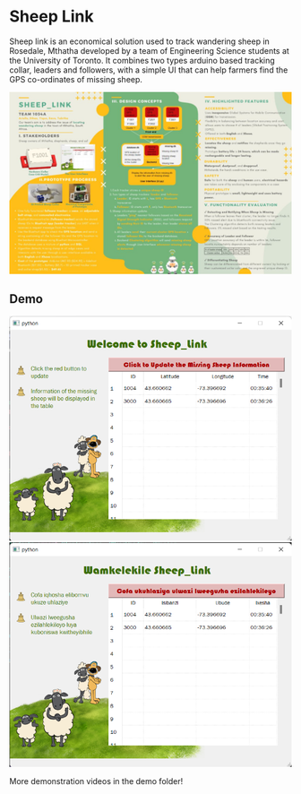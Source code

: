 # Sheep Link
 Sheep link is an economical solution used to track wandering sheep in Rosedale, Mthatha developed by a team of Engineering Science students at the University of Toronto. It combines two types arduino based tracking collar, leaders and followers, with a simple UI that can help farmers find the GPS co-ordinates of missing sheep.
 
![Brochure](https://github.com/ethan-fong/Sheep-Link/blob/main/Demo%20Videos/sheeplinkbrochure.JPG)
 
## Demo

![engUI](https://github.com/ethan-fong/Sheep-Link/blob/main/UI.png)
![xhosaUI](https://github.com/ethan-fong/Sheep-Link/blob/main/XhosalUI.png)
 
More demonstration videos in the demo folder!
